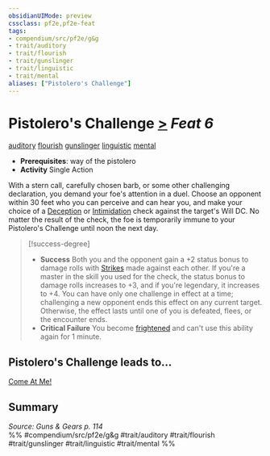 ```yaml
---
obsidianUIMode: preview
cssclass: pf2e,pf2e-feat
tags:
- compendium/src/pf2e/g&g
- trait/auditory
- trait/flourish
- trait/gunslinger
- trait/linguistic
- trait/mental
aliases: ["Pistolero's Challenge"]
---
```

# Pistolero's Challenge  [>](/rules/core-rulebook/chapter-9-playing-the-game.md#Actions "Single Action") *Feat 6*  
[auditory](/rules/traits/auditory.md)  [flourish](/rules/traits/flourish.md)  [gunslinger](/rules/traits/gunslinger-g-g.md)  [linguistic](/rules/traits/linguistic.md)  [mental](/rules/traits/mental.md)  

- **Prerequisites**: way of the pistolero
- **Activity** Single Action

With a stern call, carefully chosen barb, or some other challenging declaration, you demand your foe's attention in a duel. Choose an opponent within 30 feet who you can perceive and can hear you, and make your choice of a [Deception](/compendium/skills.md#Deception) or [Intimidation](/compendium/skills.md#Intimidation) check against the target's Will DC. No matter the result of the check, the foe is temporarily immune to your Pistolero's Challenge until noon the next day.

> [!success-degree] 
> - **Success** Both you and the opponent gain a +2 status bonus to damage rolls with [Strikes](/rules/actions/strike.md) made against each other. If you're a master in the skill you used for the check, the status bonus to damage rolls increases to +3, and if you're legendary, it increases to +4. You can have only one challenge in effect at a time; challenging a new opponent ends this effect on any current target. Otherwise, the effect lasts until one of you is defeated, flees, or the encounter ends.
> - **Critical Failure** You become [frightened](/rules/conditions.md#Frightened) and can't use this ability again for 1 minute.

## Pistolero's Challenge leads to...

[Come At Me!](/compendium/feats/come-at-me-g-g.md)

## Summary

*Source: Guns & Gears p. 114*  
%% #compendium/src/pf2e/g&g #trait/auditory #trait/flourish #trait/gunslinger #trait/linguistic #trait/mental %%